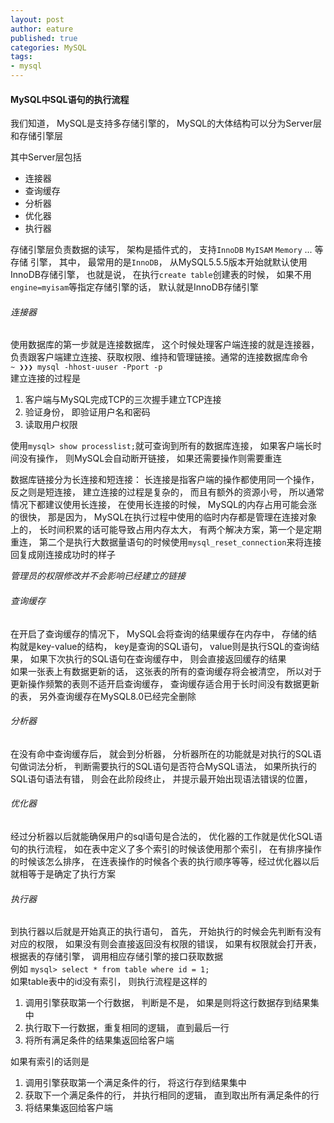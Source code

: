 ```yaml
---
layout: post
author: eature
published: true
categories: MySQL
tags:
- mysql
---
```


#### MySQL中SQL语句的执行流程

我们知道， MySQL是支持多存储引擎的， MySQL的大体结构可以分为Server层和存储引擎层  

其中Server层包括  
* 连接器
* 查询缓存
* 分析器
* 优化器
* 执行器

存储引擎层负责数据的读写， 架构是插件式的， 支持`InnoDB` `MyISAM` `Memory` ... 等存储 引擎， 其中， 最常用的是`InnoDB`， 从MySQL5.5.5版本开始就默认使用InnoDB存储引擎， 也就是说， 在执行`create table`创建表的时候， 如果不用`engine=myisam`等指定存储引擎的话， 默认就是InnoDB存储引擎

###### 连接器
使用数据库的第一步就是连接数据库， 这个时候处理客户端连接的就是连接器， 负责跟客户端建立连接、获取权限、维持和管理链接。通常的连接数据库命令  
`~ ❯❯❯ mysql -hhost-uuser -Pport -p`  
建立连接的过程是  
1. 客户端与MySQL完成TCP的三次握手建立TCP连接
2. 验证身份， 即验证用户名和密码
3. 读取用户权限  

使用`mysql> show processlist;`就可查询到所有的数据库连接， 如果客户端长时间没有操作， 则MySQL会自动断开链接， 如果还需要操作则需要重连

数据库链接分为长连接和短连接： 长连接是指客户端的操作都使用同一个操作， 反之则是短连接， 建立连接的过程是复杂的， 而且有额外的资源小号， 所以通常情况下都建议使用长连接， 在使用长连接的时候， MySQL的内存占用可能会涨的很快， 那是因为， MySQL在执行过程中使用的临时内存都是管理在连接对象上的， 长时间积累的话可能导致占用内存太大， 有两个解决方案，第一个是定期重连， 第二个是执行大数据量语句的时候使用`mysql_reset_connection`来将连接回复成刚连接成功时的样子 

*管理员的权限修改并不会影响已经建立的链接*  
###### 查询缓存
在开启了查询缓存的情况下， MySQL会将查询的结果缓存在内存中， 存储的结构就是key-value的结构， key是查询的SQL语句， value则是执行SQL的查询结果， 如果下次执行的SQL语句在查询缓存中， 则会直接返回缓存的结果  
如果一张表上有数据更新的话， 这张表的所有的查询缓存将会被清空， 所以对于更新操作频繁的表则不适开启查询缓存， 查询缓存适合用于长时间没有数据更新的表， 另外查询缓存在MySQL8.0已经完全删除
###### 分析器
在没有命中查询缓存后， 就会到分析器， 分析器所在的功能就是对执行的SQL语句做词法分析， 判断需要执行的SQL语句是否符合MySQL语法， 如果所执行的
SQL语句语法有错， 则会在此阶段终止， 并提示最开始出现语法错误的位置，
###### 优化器
经过分析器以后就能确保用户的sql语句是合法的， 优化器的工作就是优化SQL语句的执行流程， 如在表中定义了多个索引的时候该使用那个索引， 在有排序操作的时候该怎么排序， 在连表操作的时候各个表的执行顺序等等，经过优化器以后就相等于是确定了执行方案
###### 执行器
到执行器以后就是开始真正的执行语句， 首先， 开始执行的时候会先判断有没有对应的权限， 如果没有则会直接返回没有权限的错误， 如果有权限就会打开表， 根据表的存储引擎， 调用相应存储引擎的接口获取数据  
例如 `mysql> select * from table where id = 1;`  
如果table表中的id没有索引， 则执行流程是这样的  
1. 调用引擎获取第一个行数据， 判断是不是， 如果是则将这行数据存到结果集中
2. 执行取下一行数据，重复相同的逻辑， 直到最后一行
3. 将所有满足条件的结果集返回给客户端

如果有索引的话则是  
1. 调用引擎获取第一个满足条件的行， 将这行存到结果集中
2. 获取下一个满足条件的行， 并执行相同的逻辑， 直到取出所有满足条件的行
3. 将结果集返回给客户端
